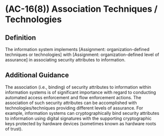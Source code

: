 
# (AC-16(8)) Association Techniques / Technologies

## Definition

The information system implements [Assignment: organization-defined techniques or technologies] with [Assignment: organization-defined level of assurance] in associating security attributes to information.

## Additional Guidance

The association (i.e., binding) of security attributes to information within information systems is of significant importance with regard to conducting automated access enforcement and flow enforcement actions. The association of such security attributes can be accomplished with technologies/techniques providing different levels of assurance. For example, information systems can cryptographically bind security attributes to information using digital signatures with the supporting cryptographic keys protected by hardware devices (sometimes known as hardware roots of trust).
